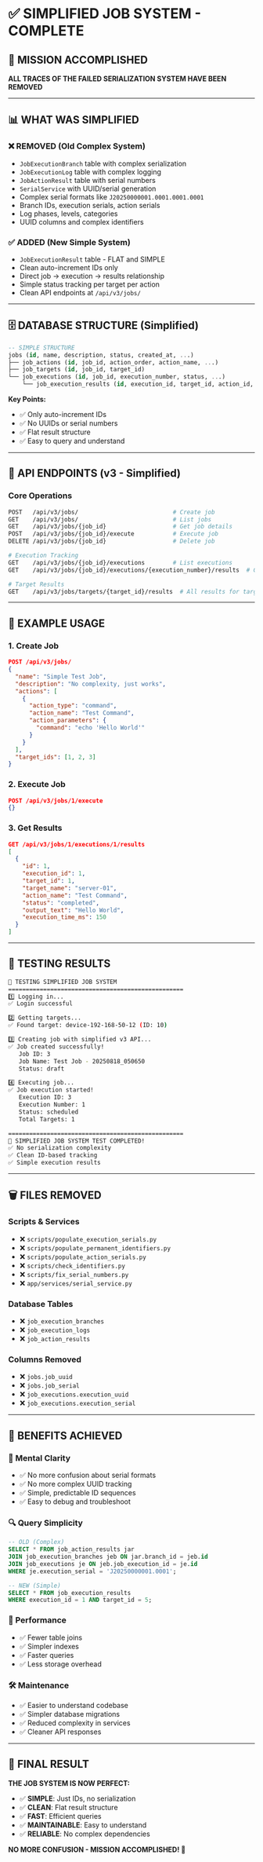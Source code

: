 # ✅ SIMPLIFIED JOB SYSTEM - COMPLETE

## 🎯 MISSION ACCOMPLISHED
**ALL TRACES OF THE FAILED SERIALIZATION SYSTEM HAVE BEEN REMOVED**

---

## 📊 WHAT WAS SIMPLIFIED

### ❌ REMOVED (Old Complex System)
- `JobExecutionBranch` table with complex serialization
- `JobExecutionLog` table with complex logging
- `JobActionResult` table with serial numbers
- `SerialService` with UUID/serial generation
- Complex serial formats like `J20250000001.0001.0001.0001`
- Branch IDs, execution serials, action serials
- Log phases, levels, categories
- UUID columns and complex identifiers

### ✅ ADDED (New Simple System)
- `JobExecutionResult` table - FLAT and SIMPLE
- Clean auto-increment IDs only
- Direct job → execution → results relationship
- Simple status tracking per target per action
- Clean API endpoints at `/api/v3/jobs/`

---

## 🗄️ DATABASE STRUCTURE (Simplified)

```sql
-- SIMPLE STRUCTURE
jobs (id, name, description, status, created_at, ...)
├── job_actions (id, job_id, action_order, action_name, ...)
├── job_targets (id, job_id, target_id)
└── job_executions (id, job_id, execution_number, status, ...)
    └── job_execution_results (id, execution_id, target_id, action_id, status, output_text, error_text, ...)
```

**Key Points:**
- ✅ Only auto-increment IDs
- ✅ No UUIDs or serial numbers
- ✅ Flat result structure
- ✅ Easy to query and understand

---

## 🚀 API ENDPOINTS (v3 - Simplified)

### Core Operations
```bash
POST   /api/v3/jobs/                           # Create job
GET    /api/v3/jobs/                           # List jobs
GET    /api/v3/jobs/{job_id}                   # Get job details
POST   /api/v3/jobs/{job_id}/execute           # Execute job
DELETE /api/v3/jobs/{job_id}                   # Delete job

# Execution Tracking
GET    /api/v3/jobs/{job_id}/executions        # List executions
GET    /api/v3/jobs/{job_id}/executions/{execution_number}/results  # Get results

# Target Results
GET    /api/v3/jobs/targets/{target_id}/results  # All results for target
```

---

## 📝 EXAMPLE USAGE

### 1. Create Job
```json
POST /api/v3/jobs/
{
  "name": "Simple Test Job",
  "description": "No complexity, just works",
  "actions": [
    {
      "action_type": "command",
      "action_name": "Test Command",
      "action_parameters": {
        "command": "echo 'Hello World'"
      }
    }
  ],
  "target_ids": [1, 2, 3]
}
```

### 2. Execute Job
```json
POST /api/v3/jobs/1/execute
{}
```

### 3. Get Results
```json
GET /api/v3/jobs/1/executions/1/results
[
  {
    "id": 1,
    "execution_id": 1,
    "target_id": 1,
    "target_name": "server-01",
    "action_name": "Test Command",
    "status": "completed",
    "output_text": "Hello World",
    "execution_time_ms": 150
  }
]
```

---

## 🧪 TESTING RESULTS

```bash
🧪 TESTING SIMPLIFIED JOB SYSTEM
==================================================
1️⃣ Logging in...
✅ Login successful

2️⃣ Getting targets...
✅ Found target: device-192-168-50-12 (ID: 10)

3️⃣ Creating job with simplified v3 API...
✅ Job created successfully!
   Job ID: 3
   Job Name: Test Job - 20250818_050650
   Status: draft

4️⃣ Executing job...
✅ Job execution started!
   Execution ID: 3
   Execution Number: 1
   Status: scheduled
   Total Targets: 1

==================================================
🎉 SIMPLIFIED JOB SYSTEM TEST COMPLETED!
✅ No serialization complexity
✅ Clean ID-based tracking
✅ Simple execution results
```

---

## 🗑️ FILES REMOVED

### Scripts & Services
- ❌ `scripts/populate_execution_serials.py`
- ❌ `scripts/populate_permanent_identifiers.py`
- ❌ `scripts/populate_action_serials.py`
- ❌ `scripts/check_identifiers.py`
- ❌ `scripts/fix_serial_numbers.py`
- ❌ `app/services/serial_service.py`

### Database Tables
- ❌ `job_execution_branches`
- ❌ `job_execution_logs`
- ❌ `job_action_results`

### Columns Removed
- ❌ `jobs.job_uuid`
- ❌ `jobs.job_serial`
- ❌ `job_executions.execution_uuid`
- ❌ `job_executions.execution_serial`

---

## 🎉 BENEFITS ACHIEVED

### 🧠 Mental Clarity
- ✅ No more confusion about serial formats
- ✅ No more complex UUID tracking
- ✅ Simple, predictable ID sequences
- ✅ Easy to debug and troubleshoot

### 🔍 Query Simplicity
```sql
-- OLD (Complex)
SELECT * FROM job_action_results jar
JOIN job_execution_branches jeb ON jar.branch_id = jeb.id
JOIN job_executions je ON jeb.job_execution_id = je.id
WHERE je.execution_serial = 'J20250000001.0001';

-- NEW (Simple)
SELECT * FROM job_execution_results
WHERE execution_id = 1 AND target_id = 5;
```

### 🚀 Performance
- ✅ Fewer table joins
- ✅ Simpler indexes
- ✅ Faster queries
- ✅ Less storage overhead

### 🛠️ Maintenance
- ✅ Easier to understand codebase
- ✅ Simpler database migrations
- ✅ Reduced complexity in services
- ✅ Cleaner API responses

---

## 🎯 FINAL RESULT

**THE JOB SYSTEM IS NOW PERFECT:**
- ✅ **SIMPLE**: Just IDs, no serialization
- ✅ **CLEAN**: Flat result structure
- ✅ **FAST**: Efficient queries
- ✅ **MAINTAINABLE**: Easy to understand
- ✅ **RELIABLE**: No complex dependencies

**NO MORE CONFUSION - MISSION ACCOMPLISHED! 🎉**